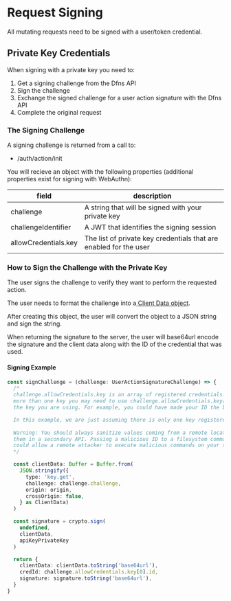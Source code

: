 # Request Signing

All mutating requests need to be signed with a user/token credential.

## Private Key Credentials

When signing with a private key you need to:

1. Get a signing challenge from the Dfns API
2. Sign the challenge
3. Exchange the signed challenge for a user action signature with the Dfns API
4. Complete the original request

### The Signing Challenge

A signing challenge is returned from a call to:

* /auth/action/init

You will recieve an object with the following properties (additional properties exist for signing with WebAuthn):

| field                | description                                                       |
| -------------------- | ----------------------------------------------------------------- |
| challenge            | A string that will be signed with your private key                |
| challengeIdentifier  | A JWT that identifies the signing session                         |
| allowCredentials.key | The list of private key credentials that are enabled for the user |

### How to Sign the Challenge with the Private Key

The user signs the challenge to verify they want to perform the requested action.&#x20;

The user needs to format the challenge into a[ Client Data object](api-objects.md#client-data).&#x20;

After creating this object, the user will convert the object to a JSON string and sign the string.

When returning the signature to the server, the user will base64url encode the signature and the client data along with the ID of the credential that was used.

#### Signing Example

```typescript
const signChallenge = (challenge: UserActionSignatureChallenge) => {
  /*
  challenge.allowCredentials.key is an array of registered credentials. If you have
  more than one key you may need to use challenge.allowCredentials.key[N].id to locate
  the key you are using. For example, you could have made your ID the base64url encoded name of the key on disk or in AWS KMS.

  In this example, we are just assuming there is only one key registered.
  
  Warning: You should always sanitize values coming from a remote location before using
  them in a secondary API. Passing a malicious ID to a filesystem command, for example,
  could allow a remote attacker to execute malicious commands on your system.
  */ 

  const clientData: Buffer = Buffer.from(
    JSON.stringify({
      type: 'key.get',
      challenge: challenge.challenge,
      origin: origin,
      crossOrigin: false,
    } as ClientData)
  )

  const signature = crypto.sign(
    undefined,
    clientData,
    apiKeyPrivateKey
  )

  return {
    clientData: clientData.toString('base64url'),
    credId: challenge.allowCredentials.key[0].id,
    signature: signature.toString('base64url'),
  }
}
```
